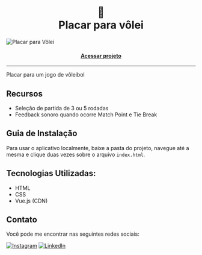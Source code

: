<h1 align="center"> 🏐 <br> Placar para vôlei</h1>

![Placar para Vôlei](https://github.com/lezzin/placar_volei/assets/103830032/bc186091-4f63-4beb-9e7b-c457fa8268a7)

<h4 align="center"><a href="https://placar-volei.vercel.app">Acessar projeto</a></h4>

---

Placar para um jogo de vôleibol

## Recursos

- Seleção de partida de 3 ou 5 rodadas
- Feedback sonoro quando ocorre Match Point e Tie Break

## Guia de Instalação

Para usar o aplicativo localmente, baixe a pasta do projeto, navegue até a mesma e clique duas vezes sobre o arquivo `index.html`.

## Tecnologias Utilizadas:

- HTML
- CSS
- Vue.js (CDN)

## Contato

Você pode me encontrar nas seguintes redes sociais:

[![Instagram](https://img.shields.io/badge/Instagram-0E6212?style=for-the-badge&logo=instagram&logoColor=white)](https://www.instagram.com/leandroadrian_/)
[![LinkedIn](https://img.shields.io/badge/LinkedIn-0E6212?style=for-the-badge&logo=linkedin&logoColor=white)](https://www.linkedin.com/in/leandro-adrian)
